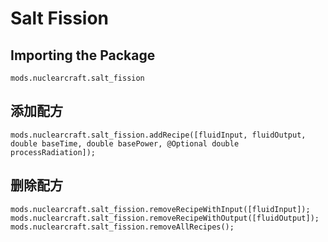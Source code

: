 # Salt Fission

## Importing the Package
`mods.nuclearcraft.salt_fission`

## 添加配方
```zenscript
mods.nuclearcraft.salt_fission.addRecipe([fluidInput, fluidOutput, double baseTime, double basePower, @Optional double processRadiation]);
```

## 删除配方
```zenscript
mods.nuclearcraft.salt_fission.removeRecipeWithInput([fluidInput]);
mods.nuclearcraft.salt_fission.removeRecipeWithOutput([fluidOutput]);
mods.nuclearcraft.salt_fission.removeAllRecipes();
```